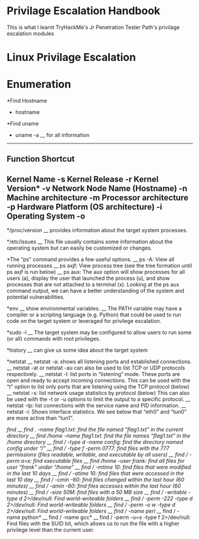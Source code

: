 # Privilage Escalation Handbook
This is what I learnt TryHackMe's Jr Penetration Tester Path's privilage escalation modules

# Linux Privilage Escalation

# Enumeration
*Find Hostname
- hostname

*Find uname
- uname -a 
   \__ for all information
---------------------
Function	Shortcut
---------------------
Kernel Name	-s
Kernel Release	-r
Kernel Version*	-v
Network Node Name (Hostname)	-n
Machine architecture	-m
Processor architecture	-p
Hardware Platform (OS architecture)	-i
Operating System	-o
---------------------

*/proc/version
 \__ provides information about the target system processes.
 
*/etc/issues
 \__ This file usually contains some information about the operating system but can easily be customized or changes.
 
*The “ps” command provides a few useful options.
 \__ ps -A: View all running processes
 \__ ps axjf: View process tree (see the tree formation until ps axjf is run below)
 \__ ps aux: The aux option will show processes for all users (a), display the user that launched the process (u), and show processes that are not attached to a terminal (x). Looking at the ps aux command output, we can have a better understanding of the system and potential vulnerabilities.
 
*env
 \__ show environmental variables.
 \__ The PATH variable may have a compiler or a scripting language (e.g. Python) that could be used to run code on the target system or leveraged for privilege escalation.
 
*sudo -l
 \__ The target system may be configured to allow users to run some (or all) commands with root privileges.
 
*history
 \__ can give us some idea about the target system

*netstat
 \__ netstat -a: shows all listening ports and established connections.
 \__ netstat -at or netstat -au can also be used to list TCP or UDP protocols respectively.
 \__ netstat -l: list ports in “listening” mode. These ports are open and ready to accept incoming connections. This can be used with the “t” option to list only ports that are listening using the TCP protocol (below)
 \__ netstat -s: list network usage statistics by protocol (below) This can also be used with the -t or -u options to limit the output to a specific protocol.
 \__ netstat -tp: list connections with the service name and PID information.
 \__ netstat -i: Shows interface statistics. We see below that “eth0” and “tun0” are more active than “tun1”.

*find
 \__ find . -name flag1.txt: find the file named “flag1.txt” in the current directory
 \__ find /home -name flag1.txt: find the file names “flag1.txt” in the /home directory
 \__ find / -type d -name config: find the directory named config under “/”
 \__ find / -type f -perm 0777: find files with the 777 permissions (files readable, writable, and executable by all users)
 \__ find / -perm a=x: find executable files
 \__ find /home -user frank: find all files for user “frank” under “/home”
 \__ find / -mtime 10: find files that were modified in the last 10 days
 \__ find / -atime 10: find files that were accessed in the last 10 day
 \__ find / -cmin -60: find files changed within the last hour (60 minutes)
 \__ find / -amin -60: find files accesses within the last hour (60 minutes)
 \__ find / -size 50M: find files with a 50 MB size
 \__ find / -writable -type d 2>/dev/null: Find world-writeable folders
 \__ find / -perm -222 -type d 2>/dev/null: Find world-writeable folders
 \__ find / -perm -o w -type d 2>/dev/null: Find world-writeable folders
 \__ find / -name perl*
 \__ find / -name python*
 \__ find / -name gcc*
 \__ find / -perm -u=s -type f 2>/dev/null: Find files with the SUID bit, which allows us to run the file with a higher privilege level than the current user.
 
 
